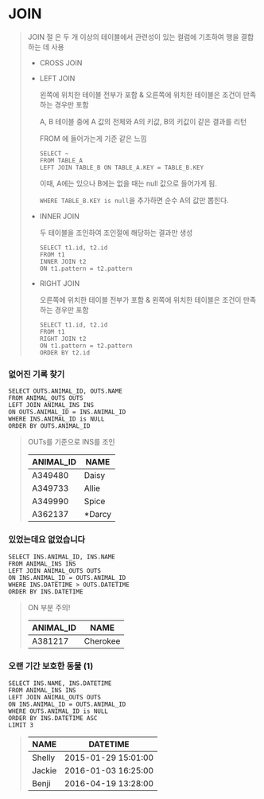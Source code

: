 # JOIN

> JOIN 절 은 두 개 이상의 테이블에서 관련성이 있는 컬럼에 기초하여 행을 결합하는 데 사용
>
> - CROSS JOIN
>
> - LEFT JOIN
>
>   왼쪽에 위치한 테이블 전부가 포함 & 오른쪽에 위치한 테이블은 조건이 만족하는 경우만 포함
>
>   A, B 테이블 중에 A 값의 전체와 A의 키값, B의 키값이 같은 결과를 리턴
>
>   FROM 에 들어가는게 기준 같은 느낌
>
>   ```
>   SELECT ~
>   FROM TABLE_A
>   LEFT JOIN TABLE_B ON TABLE_A.KEY = TABLE_B.KEY
>   ```
>
>   이때, A에는 있으나 B에는 없을 때는 null 값으로 들어가게 됨.
>
>   `WHERE TABLE_B.KEY is null`을 추가하면 순수 A의 값만 뽑힌다.
>
> - INNER JOIN
>
>   두 테이블을 조인하여 조인절에 해당하는 결과만 생성
>
>   ```
>   SELECT t1.id, t2.id
>   FROM t1
>   INNER JOIN t2
>   ON t1.pattern = t2.pattern
>   ```
>
> - RIGHT JOIN
>
>   오른쪽에 위치한 테이블 전부가 포함 & 왼쪽에 위치한 테이블은 조건이 만족하는 경우만 포함
>
>   ```
>   SELECT t1.id, t2.id
>   FROM t1
>   RIGHT JOIN t2
>   ON t1.pattern = t2.pattern
>   ORDER BY t2.id
>   ```
>
>   



### 없어진 기록 찾기

```mysql
SELECT OUTS.ANIMAL_ID, OUTS.NAME
FROM ANIMAL_OUTS OUTS
LEFT JOIN ANIMAL_INS INS
ON OUTS.ANIMAL_ID = INS.ANIMAL_ID
WHERE INS.ANIMAL_ID is NULL
ORDER BY OUTS.ANIMAL_ID
```

> OUTs를 기준으로 INS를 조인
>
> | ANIMAL_ID | NAME   |
> | --------- | ------ |
> | A349480   | Daisy  |
> | A349733   | Allie  |
> | A349990   | Spice  |
> | A362137   | *Darcy |



### 있었는데요 없었습니다

```mysql
SELECT INS.ANIMAL_ID, INS.NAME
FROM ANIMAL_INS INS
LEFT JOIN ANIMAL_OUTS OUTS
ON INS.ANIMAL_ID = OUTS.ANIMAL_ID
WHERE INS.DATETIME > OUTS.DATETIME
ORDER BY INS.DATETIME
```

> ON 부분 주의!
>
> | ANIMAL_ID | NAME     |
> | --------- | -------- |
> | A381217   | Cherokee |



### 오랜 기간 보호한 동물 (1)

```mysql
SELECT INS.NAME, INS.DATETIME 
FROM ANIMAL_INS INS
LEFT JOIN ANIMAL_OUTS OUTS
ON INS.ANIMAL_ID = OUTS.ANIMAL_ID
WHERE OUTS.ANIMAL_ID is NULL
ORDER BY INS.DATETIME ASC
LIMIT 3
```

> | NAME   | DATETIME            |
> | ------ | ------------------- |
> | Shelly | 2015-01-29 15:01:00 |
> | Jackie | 2016-01-03 16:25:00 |
> | Benji  | 2016-04-19 13:28:00 |